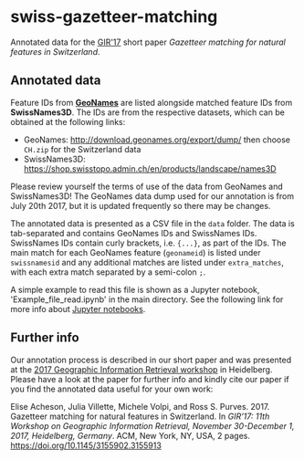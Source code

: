 # swiss-gazetteer-matching
Annotated data for the [GIR'17](http://www.geo.uzh.ch/~rsp/gir17/) short paper _Gazetteer matching for natural features in Switzerland_.

## Annotated data
Feature IDs from **[GeoNames](http://www.geonames.org/)** are listed alongside matched feature IDs from **SwissNames3D**. The IDs are from the respective datasets, which can be obtained at the following links:
 - GeoNames: http://download.geonames.org/export/dump/ then choose `CH.zip` for the Switzerland data
 - SwissNames3D: https://shop.swisstopo.admin.ch/en/products/landscape/names3D

Please review yourself the terms of use of the data from GeoNames and SwissNames3D! The GeoNames data dump used for our annotation is from July 20th 2017, but it is updated frequently so there may be changes. 

The annotated data is presented as a CSV file in the `data` folder. The data is tab-separated and contains GeoNames IDs and SwissNames IDs. SwissNames IDs contain curly brackets, i.e. `{...}`, as part of the IDs. The main match for each GeoNames feature (`geonameid`) is listed under `swissnamesid` and any additional matches are listed under `extra_matches`, with each extra match separated by a semi-colon `;`.

A simple example to read this file is shown as a Jupyter notebook, 'Example_file_read.ipynb' in the main directory. See the following link for more info about  [Jupyter notebooks](http://jupyter-notebook.readthedocs.io/en/latest/notebook.html).

## Further info
Our annotation process is described in our short paper and was presented at the [2017 Geographic Information Retrieval workshop](http://www.geo.uzh.ch/~rsp/gir17/) in Heidelberg. Please have a look at the paper for further info and kindly cite our paper if you find the annotated data useful for your own work:

Elise Acheson, Julia Villette, Michele Volpi, and Ross S. Purves. 2017. Gazetteer matching for natural features in Switzerland. In _GIR’17: 11th Workshop on Geographic Information Retrieval, November 30-December 1, 2017, Heidelberg, Germany_. ACM, New York, NY, USA, 2 pages. https://doi.org/10.1145/3155902.3155913
